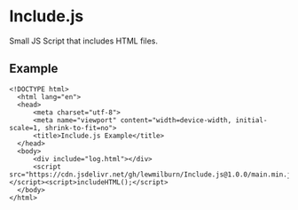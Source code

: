 # Include.js
Small JS Script that includes HTML files.

## Example
```
<!DOCTYPE html>
  <html lang="en">
  <head>
      <meta charset="utf-8">
      <meta name="viewport" content="width=device-width, initial-scale=1, shrink-to-fit=no">
      <title>Include.js Example</title>
  </head>
  <body>
      <div include="log.html"></div>
      <script src="https://cdn.jsdelivr.net/gh/lewmilburn/Include.js@1.0.0/main.min.js"></script><script>includeHTML();</script>
  </body>
</html>
```
